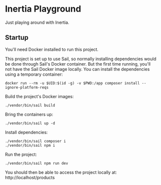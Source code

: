 # Inertia Playground
Just playing around with Inertia.

## Startup
You'll need Docker installed to run this project.

This project is set up to use Sail, so normally installing dependencies would be done through Sail's Docker container. But the first time running, you'll not have the Sail Docker image locally. You can install the dependencies using a temporary container:
```
docker run --rm -u $UID:$(id -g) -v $PWD:/app composer install --ignore-platform-reqs
```

Build the project's Docker images:
```
./vendor/bin/sail build
```

Bring the containers up:
```
./vendor/bin/sail up -d
```

Install dependencies:
```
./vendor/bin/sail composer i
./vendor/bin/sail npm i
```

Run the project:
```
./vendor/bin/sail npm run dev
```

You should then be able to access the project locally at: http://localhost/products
